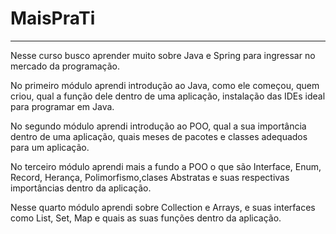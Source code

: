 # MaisPraTi

---

Nesse curso busco aprender muito sobre Java e Spring para ingressar no mercado da programação.

No primeiro módulo aprendi introdução ao Java, como ele começou, quem criou, qual a função dele dentro de uma aplicação, instalação das IDEs ideal para programar em Java.

No segundo módulo aprendi introdução ao POO, qual a sua importância dentro de uma aplicação, quais meses de pacotes e classes adequados para um aplicação.

No terceiro módulo aprendi mais a fundo a POO o que são Interface, Enum, Record, Herança, Polimorfismo,clases Abstratas e suas respectivas importâncias dentro da aplicação. 

Nesse quarto módulo aprendi sobre Collection e Arrays, e suas interfaces como List, Set, Map e quais as suas funções dentro da aplicação.
